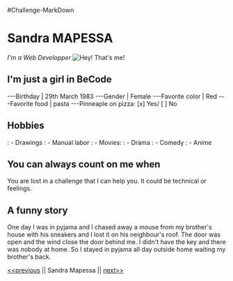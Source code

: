 #Challenge-MarkDown

# Sandra MAPESSA
*I'm a Web Developper*
![Hey! That's me!](/home/user/Images/Moi.jpg)

## **I'm just a girl in BeCode**

---Birthday | 29th March 1983
---Gender | Female
---Favorite color | Red
---Favorite food | pasta
---Pinneaple on pizza: [x] Yes/ [ ] No

## **Hobbies**
: - Drawings
: - Manual labor
: - Movies:
  : - Drama
  : - Comedy
  : - Anime

## **You can always count on me when**
You are lost in a challenge that I can help you. It could be technical or feelings.

## **A funny story**
One day I was in pyjama and I chased away a mouse from my brother's house with his sneakers and I lost it on his neighbour's roof. The door was open and the wind close the door behind me. I didn't have the key and there was nobody at home. So I stayed in pyjama all day outside home waiting my brother's back.

[<<previous]( ) || Sandra Mapessa || [next>>]( )

